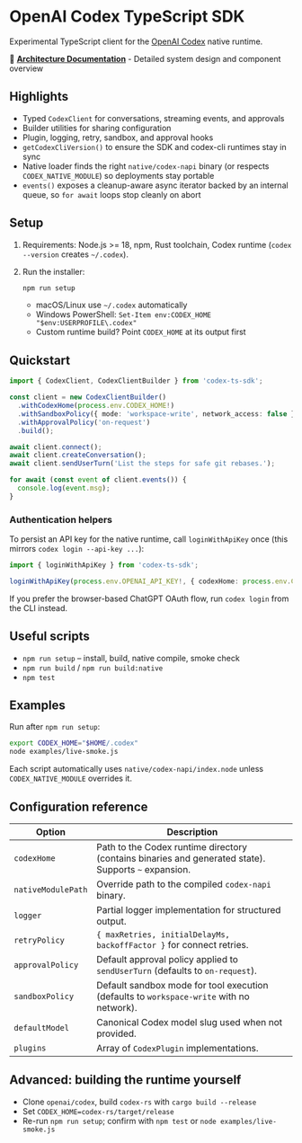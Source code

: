 # OpenAI Codex TypeScript SDK

Experimental TypeScript client for the [OpenAI Codex](https://openai.com/codex/) native runtime.

📖 **[Architecture Documentation](docs/architecture.md)** - Detailed system design and component overview

## Highlights
- Typed `CodexClient` for conversations, streaming events, and approvals
- Builder utilities for sharing configuration
- Plugin, logging, retry, sandbox, and approval hooks
- `getCodexCliVersion()` to ensure the SDK and codex-cli runtimes stay in sync
- Native loader finds the right `native/codex-napi` binary (or respects `CODEX_NATIVE_MODULE`) so deployments stay portable
- `events()` exposes a cleanup-aware async iterator backed by an internal queue, so `for await` loops stop cleanly on abort

## Setup
1. Requirements: Node.js >= 18, npm, Rust toolchain, Codex runtime (`codex --version` creates `~/.codex`).
2. Run the installer:

   ```bash
   npm run setup
   ```

   - macOS/Linux use `~/.codex` automatically
   - Windows PowerShell: `Set-Item env:CODEX_HOME "$env:USERPROFILE\.codex"`
   - Custom runtime build? Point `CODEX_HOME` at its output first

## Quickstart
```ts
import { CodexClient, CodexClientBuilder } from 'codex-ts-sdk';

const client = new CodexClientBuilder()
  .withCodexHome(process.env.CODEX_HOME!)
  .withSandboxPolicy({ mode: 'workspace-write', network_access: false })
  .withApprovalPolicy('on-request')
  .build();

await client.connect();
await client.createConversation();
await client.sendUserTurn('List the steps for safe git rebases.');

for await (const event of client.events()) {
  console.log(event.msg);
}
```

### Authentication helpers

To persist an API key for the native runtime, call `loginWithApiKey` once (this mirrors `codex login --api-key ...`):

```ts
import { loginWithApiKey } from 'codex-ts-sdk';

loginWithApiKey(process.env.OPENAI_API_KEY!, { codexHome: process.env.CODEX_HOME });
```

If you prefer the browser-based ChatGPT OAuth flow, run `codex login` from the CLI instead.

## Useful scripts
- `npm run setup` – install, build, native compile, smoke check
- `npm run build` / `npm run build:native`
- `npm test`

## Examples
Run after `npm run setup`:

```bash
export CODEX_HOME="$HOME/.codex"
node examples/live-smoke.js
```

Each script automatically uses `native/codex-napi/index.node` unless `CODEX_NATIVE_MODULE` overrides it.

## Configuration reference

| Option             | Description                                                          |
| ------------------ | -------------------------------------------------------------------- |
| `codexHome`        | Path to the Codex runtime directory (contains binaries and generated state). Supports `~` expansion. |
| `nativeModulePath` | Override path to the compiled `codex-napi` binary.                   |
| `logger`           | Partial logger implementation for structured output.                 |
| `retryPolicy`      | `{ maxRetries, initialDelayMs, backoffFactor }` for connect retries. |
| `approvalPolicy`   | Default approval policy applied to `sendUserTurn` (defaults to `on-request`). |
| `sandboxPolicy`    | Default sandbox mode for tool execution (defaults to `workspace-write` with no network). |
| `defaultModel`     | Canonical Codex model slug used when not provided.                   |
| `plugins`          | Array of `CodexPlugin` implementations.                              |

## Advanced: building the runtime yourself
- Clone `openai/codex`, build `codex-rs` with `cargo build --release`
- Set `CODEX_HOME=codex-rs/target/release`
- Re-run `npm run setup`; confirm with `npm test` or `node examples/live-smoke.js`
